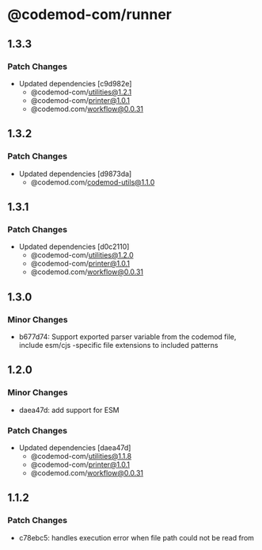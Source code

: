 # @codemod-com/runner

## 1.3.3

### Patch Changes

- Updated dependencies [c9d982e]
  - @codemod-com/utilities@1.2.1
  - @codemod-com/printer@1.0.1
  - @codemod.com/workflow@0.0.31

## 1.3.2

### Patch Changes

- Updated dependencies [d9873da]
  - @codemod.com/codemod-utils@1.1.0

## 1.3.1

### Patch Changes

- Updated dependencies [d0c2110]
  - @codemod-com/utilities@1.2.0
  - @codemod-com/printer@1.0.1
  - @codemod.com/workflow@0.0.31

## 1.3.0

### Minor Changes

- b677d74: Support exported parser variable from the codemod file, include esm/cjs -specific file extensions to included patterns

## 1.2.0

### Minor Changes

- daea47d: add support for ESM

### Patch Changes

- Updated dependencies [daea47d]
  - @codemod-com/utilities@1.1.8
  - @codemod-com/printer@1.0.1
  - @codemod.com/workflow@0.0.31

## 1.1.2

### Patch Changes

- c78ebc5: handles execution error when file path could not be read from

